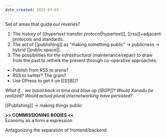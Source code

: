 ```yaml
---
date_created: 2021-03-01
---
```


Set of areas that guide our reveries?

1. The history of [[hypertext transfer protocol|hypertext]], [[rss]]+adjacent protocols and standards.
2. The act of [[publishing]] as "making something public" → publicness → hybrid [[public space]].
3. The possibilities for *the infrastructural* (maintenance/repair) to draw from the past to rethink the present through co-operative approaches.

<!--more-->


- Publish from RSS to arena?
- RSS to twitter? The gram? 
- Use DPress to get it on [[SSB]]?

_What if... we travel back in time and blow up [[BGP]]? Would Xanadu be realized? Would actual plural internetworking have persisted?_

[[Publishing]] → making things public 

**>> COMMISSIONING BODIES <<**   
Economy as a form a expression

Antagonizing the separation of frontend/backend
